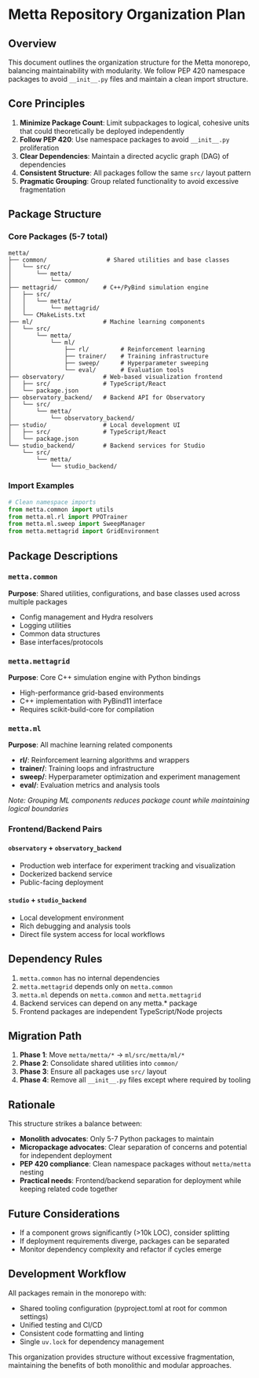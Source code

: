 # Metta Repository Organization Plan

## Overview

This document outlines the organization structure for the Metta monorepo, balancing maintainability with modularity. We follow PEP 420 namespace packages to avoid `__init__.py` files and maintain a clean import structure.

## Core Principles

1. **Minimize Package Count**: Limit subpackages to logical, cohesive units that could theoretically be deployed independently
2. **Follow PEP 420**: Use namespace packages to avoid `__init__.py` proliferation
3. **Clear Dependencies**: Maintain a directed acyclic graph (DAG) of dependencies
4. **Consistent Structure**: All packages follow the same `src/` layout pattern
5. **Pragmatic Grouping**: Group related functionality to avoid excessive fragmentation

## Package Structure

### Core Packages (5-7 total)

```
metta/
├── common/                 # Shared utilities and base classes
│   └── src/
│       └── metta/
│           └── common/
├── mettagrid/             # C++/PyBind simulation engine
│   ├── src/
│   │   └── metta/
│   │       └── mettagrid/
│   └── CMakeLists.txt
├── ml/                    # Machine learning components
│   └── src/
│       └── metta/
│           └── ml/
│               ├── rl/         # Reinforcement learning
│               ├── trainer/    # Training infrastructure
│               ├── sweep/      # Hyperparameter sweeping
│               └── eval/       # Evaluation tools
├── observatory/           # Web-based visualization frontend
│   ├── src/               # TypeScript/React
│   └── package.json
├── observatory_backend/   # Backend API for Observatory
│   └── src/
│       └── metta/
│           └── observatory_backend/
├── studio/                # Local development UI
│   ├── src/               # TypeScript/React
│   └── package.json
└── studio_backend/        # Backend services for Studio
    └── src/
        └── metta/
            └── studio_backend/
```

### Import Examples

```python
# Clean namespace imports
from metta.common import utils
from metta.ml.rl import PPOTrainer
from metta.ml.sweep import SweepManager
from metta.mettagrid import GridEnvironment
```

## Package Descriptions

### `metta.common`
**Purpose**: Shared utilities, configurations, and base classes used across multiple packages
- Config management and Hydra resolvers
- Logging utilities
- Common data structures
- Base interfaces/protocols

### `metta.mettagrid`
**Purpose**: Core C++ simulation engine with Python bindings
- High-performance grid-based environments
- C++ implementation with PyBind11 interface
- Requires scikit-build-core for compilation

### `metta.ml`
**Purpose**: All machine learning related components
- **rl/**: Reinforcement learning algorithms and wrappers
- **trainer/**: Training loops and infrastructure
- **sweep/**: Hyperparameter optimization and experiment management
- **eval/**: Evaluation metrics and analysis tools

*Note: Grouping ML components reduces package count while maintaining logical boundaries*

### Frontend/Backend Pairs

#### `observatory` + `observatory_backend`
- Production web interface for experiment tracking and visualization
- Dockerized backend service
- Public-facing deployment

#### `studio` + `studio_backend`
- Local development environment
- Rich debugging and analysis tools
- Direct file system access for local workflows

## Dependency Rules

1. `metta.common` has no internal dependencies
2. `metta.mettagrid` depends only on `metta.common`
3. `metta.ml` depends on `metta.common` and `metta.mettagrid`
4. Backend services can depend on any metta.* package
5. Frontend packages are independent TypeScript/Node projects

## Migration Path

1. **Phase 1**: Move `metta/metta/*` → `ml/src/metta/ml/*`
2. **Phase 2**: Consolidate shared utilities into `common/`
3. **Phase 3**: Ensure all packages use `src/` layout
4. **Phase 4**: Remove all `__init__.py` files except where required by tooling

## Rationale

This structure strikes a balance between:
- **Monolith advocates**: Only 5-7 Python packages to maintain
- **Micropackage advocates**: Clear separation of concerns and potential for independent deployment
- **PEP 420 compliance**: Clean namespace packages without `metta/metta` nesting
- **Practical needs**: Frontend/backend separation for deployment while keeping related code together

## Future Considerations

- If a component grows significantly (>10k LOC), consider splitting
- If deployment requirements diverge, packages can be separated
- Monitor dependency complexity and refactor if cycles emerge

## Development Workflow

All packages remain in the monorepo with:
- Shared tooling configuration (pyproject.toml at root for common settings)
- Unified testing and CI/CD
- Consistent code formatting and linting
- Single `uv.lock` for dependency management

This organization provides structure without excessive fragmentation, maintaining the benefits of both monolithic and modular approaches.
